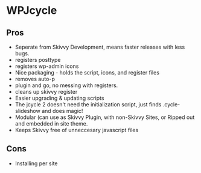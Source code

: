 WPJcycle
========
Pros
----
- Seperate from Skivvy Development, means faster releases with less bugs.
- registers posttype
- registers wp-admin icons
- Nice packaging - holds the script, icons, and register files
- removes auto-p
- plugin and go, no messing with registers.
- cleans up skivvy register
- Easier upgrading & updating scripts
- The jcycle 2 doesn't need the initialization script, just finds .cycle-slideshow and does magic!
- Modular (can use as Skivvy Plugin, with non-Skivvy Sites, or Ripped out and embedded in site theme.
- Keeps Skivvy free of unneccesary javascript files


Cons
----
- Installing per site
